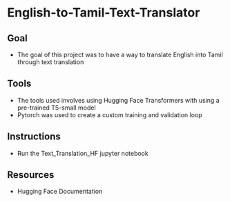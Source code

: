 # English-to-Tamil-Text-Translator

## Goal
- The goal of this project was to have a way to translate English into Tamil through text translation

## Tools
- The tools used involves using Hugging Face Transformers with using a pre-trained T5-small model
- Pytorch was used to create a custom training and validation loop

## Instructions
- Run the Text_Translation_HF jupyter notebook

## Resources
- Hugging Face Documentation
